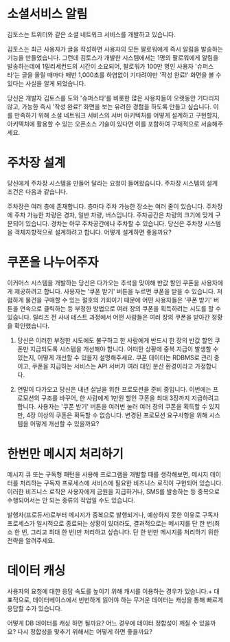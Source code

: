 # 소셜서비스 알림
김토스는 트위터와 같은 소셜 네트워크 서비스를 개발하고 있습니다.

김토스는 최근 사용자가 글을 작성하면 사용자의 모든 팔로워에게 즉시 알림을 발송하는 기능을 만들었습니다.
그런데 김토스가 개발한 시스템에서는 1명의 팔로워에게 알림을 발송하는데에 1밀리세컨드의 시간이 소요되어, 팔로워가 100만 명인 사용자 '슈퍼스타'는 글을 올릴 때마다 매번 1,000초를 하염없이 기다려야만 '작성 완료!' 화면을 볼 수 있다는 사실을 알게 되었습니다.

당신은 개발자 김토스를 도와 '슈퍼스타'를 비롯한 많은 사용자들이 오랫동안 기다리지 않고, 가능한 즉시 '작성 완료!' 화면을 보는 유려한 경험을 하도록 만들고 싶습니다.
이를 만족하기 위해 소셜 네트워크 서비스의 서버 아키텍처를 어떻게 설계하고 구현할지, 아키텍처에 활용할 수 있는 오픈소스 기술이 있다면 이를 포함하여 구체적으로 서술해주세요.

# 주차장 설계
당신에게 주차장 시스템을 만들어 달라는 요청이 들어왔습니다. 주차장 시스템의 설계 조건은 다음과 같습니다.

주차장은 여러 층에 존재합니다. 층마다 주차 가능한 장소는 여러 줄이 있습니다.
주차장에 주차 가능한 차량은 경차, 일반 차량, 버스입니다.
주차공간은 차량의 크기에 맞게 구분되어 있습니다.
경차는 아무 주차공간에나 주차할 수 있습니다.
당신은 주차장 시스템을 객체지향적으로 설계하려고 합니다. 어떻게 설계하면 좋을까요?

# 쿠폰을 나누어주자
이커머스 시스템을 개발하는 당신은 다가오는 추석을 맞이해 반값 할인 쿠폰을 사용자에게 제공하려고 합니다. 사용자는 '쿠폰 받기' 버튼을 누르면 쿠폰을 받을 수 있습니다. 저렴하게 물건을 구매할 수 있는 절호의 기회이기 때문에 어떤 사용자들은 '쿠폰 받기' 버튼을 연속으로 클릭하는 등 부정한 방법으로 여러 장의 쿠폰을 획득하려는 시도를 할 수 있습니다. 릴리즈 전 사내 테스트 과정에서 어떤 사람들은 여러 장의 쿠폰을 받아간 정황을 확인했습니다.

1) 당신은 이러한 부정한 시도에도 불구하고 한 사람에게 반드시 한 장의 반값 할인 쿠폰만 지급되도록 시스템을 개선해야 합니다. 어떠한 상황에 중복 지급이 발생할 수 있는지, 어떻게 개선할 수 있을지 설명해주세요. 쿠폰 데이터는 RDBMS로 관리 중이고, 쿠폰을 지급하는 서비스는 API 서버가 여러 대인 분산 환경이라고 가정합니다.

2) 연말이 다가오고 당신은 내년 설날을 위한 프로모션을 준비 중입니다. 이번에는 프로모션의 구조를 바꾸어, 한 사람에게 1만원 할인 쿠폰을 최대 3장까지 지급하려고 합니다. 사용자는 '쿠폰 받기' 버튼을 여러번 눌러 여러 장의 쿠폰을 획득할 수 있지만, 4장 이상의 쿠폰은 획득할 수 없습니다. 변경된 프로모션 요구사항을 위해 시스템을 어떻게 개선할 수 있을까요?

# 한번만 메시지 처리하기
메시지 큐 또는 구독형 패턴을 사용해 프로그램을 개발할 때를 생각해보면, 메시지 데이터를 처리하는 구독자 프로세스에 서비스에 필요한 비즈니스 로직이 구현되어 있습니다. 이러한 비즈니스 로직은 사용자에게 금원을 지급하거나, SMS를 발송하는 등 중복으로 수행되어서는 안 되는 종류의 작업일 수도 있습니다.

발행자(프로듀서)로부터 메시지가 중복으로 발행되거나, 예상하지 못한 이유로 구독자 프로세스가 일시적으로 종료되는 상황이 있더라도, 결과적으로는 메시지를 단 한 번(최소 한 번, 그리고 최대 한 번)만 처리하고 싶습니다. 단 한 번만 메시지를 처리하기 위한 전략을 알려주세요.

# 데이터 캐싱
사용자의 요청에 대한 응답 속도를 높이기 위해 캐시를 이용하는 경우가 있습니다.+
대표적으로, 데이터베이스에서 빈번하게 읽어야 하는 무거운 데이터는 캐싱을 통해 빠르게 응답할 수가 있습니다.

어떻게 DB 데이터를 캐싱 하면 될까요?
어느 경우에 데이터 정합성이 깨질 수 있을까요?
다시 정합성을 맞추기 위해서는 어떻게 하면 좋을까요?